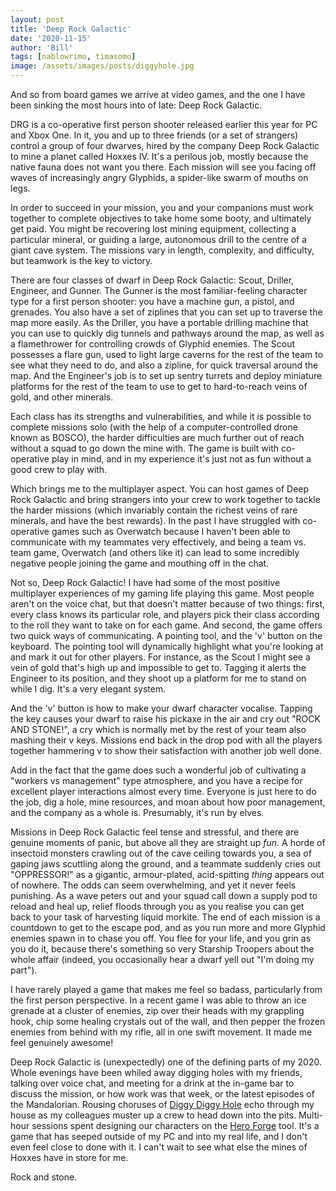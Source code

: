 ```yaml
---
layout: post
title: 'Deep Rock Galactic'
date: '2020-11-15'
author: 'Bill'
tags: [nablowrimo, timasomo]
image: /assets/images/posts/diggyhole.jpg
---
```


And so from board games we arrive at video games, and the one I have been sinking the most hours into of late: Deep Rock Galactic. 

DRG is a co-operative first person shooter released earlier this year for PC and Xbox One. In it, you and up to three friends (or a set of strangers) control a group of four dwarves, hired by the company Deep Rock Galactic to mine a planet called Hoxxes IV. It's a perilous job, mostly because the native fauna does not want you there. Each mission will see you facing off waves of increasingly angry Glyphids, a spider-like swarm of mouths on legs.

In order to succeed in your mission, you and your companions must work together to complete objectives to take home some booty, and ultimately get paid. You might be recovering lost mining equipment, collecting a particular mineral, or guiding a large, autonomous drill to the centre of a giant cave system. The missions vary in length, complexity, and difficulty, but teamwork is the key to victory.

There are four classes of dwarf in Deep Rock Galactic: Scout, Driller, Engineer, and Gunner. The Gunner is the most familiar-feeling character type for a first person shooter: you have a machine gun, a pistol, and grenades. You also have a set of ziplines that you can set up to traverse the map more easily. As the Driller, you have a portable drilling machine that you can use to quickly dig tunnels and pathways around the map, as well as a flamethrower for controlling crowds of Glyphid enemies. The Scout possesses a flare gun, used to light large caverns for the rest of the team to see what they need to do, and also a zipline, for quick traversal around the map. And the Engineer's job is to set up sentry turrets and deploy miniature platforms for the rest of the team to use to get to hard-to-reach veins of gold, and other minerals. 

Each class has its strengths and vulnerabilities, and while it is possible to complete missions solo (with the help of a computer-controlled drone known as BOSCO), the harder difficulties are much further out of reach without a squad to go down the mine with. The game is built with co-operative play in mind, and in my experience it's just not as fun without a good crew to play with.

Which brings me to the multiplayer aspect. You can host games of Deep Rock Galactic and bring strangers into your crew to work together to tackle the harder missions (which invariably contain the richest veins of rare minerals, and have the best rewards). In the past I have struggled with co-operative games such as Overwatch because I haven't been able to communicate with my teammates very effectively, and being a team vs. team game, Overwatch (and others like it) can lead to some incredibly negative people joining the game and mouthing off in the chat.

Not so, Deep Rock Galactic! I have had some of the most positive multiplayer experiences of my gaming life playing this game. Most people aren't on the voice chat, but that doesn't matter because of two things: first, every class knows its particular role, and players pick their class according to the roll they want to take on for each game. And second, the game offers two quick ways of communicating. A pointing tool, and the 'v' button on the keyboard. The pointing tool will dynamically highlight what you're looking at and mark it out for other players. For instance, as the Scout I might see a vein of gold that's high up and impossible to get to. Tagging it alerts the Engineer to its position, and they shoot up a platform for me to stand on while I dig. It's a very elegant system.

And the 'v' button is how to make your dwarf character vocalise. Tapping the key causes your dwarf to raise his pickaxe in the air and cry out "ROCK AND STONE!", a cry which is normally met by the rest of your team also mashing their v keys. Missions end back in the drop pod with all the players together hammering v to show their satisfaction with another job well done.

Add in the fact that the game does such a wonderful job of cultivating a "workers vs management" type atmosphere, and you have a recipe for excellent player interactions almost every time. Everyone is just here to do the job, dig a hole, mine resources, and moan about how poor management, and the company as a whole is. Presumably, it's run by elves.

Missions in Deep Rock Galactic feel tense and stressful, and there are genuine moments of panic, but above all they are straight up _fun_. A horde of insectoid monsters crawling out of the cave ceiling towards you, a sea of gaping jaws scuttling along the ground, and a teammate suddenly cries out "OPPRESSOR!" as a gigantic, armour-plated, acid-spitting _thing_ appears out of nowhere. The odds can seem overwhelming, and yet it never feels punishing. As a wave peters out and your squad call down a supply pod to reload and heal up, relief floods through you as you realise you can get back to your task of harvesting liquid morkite. The end of each mission is a countdown to get to the escape pod, and as you run more and more Glyphid enemies spawn in to chase you off. You flee for your life, and you grin as you do it, because there's something so very Starship Troopers about the whole affair (indeed, you occasionally hear a dwarf yell out "I'm doing my part"). 

I have rarely played a game that makes me feel so badass, particularly from the first person perspective. In a recent game I was able to throw an ice grenade at a cluster of enemies, zip over their heads with my grappling hook, chip some healing crystals out of the wall, and then pepper the frozen enemies from behind with my rifle, all in one swift movement. It made me feel genuinely awesome! 

Deep Rock Galactic is (unexpectedly) one of the defining parts of my 2020. Whole evenings have been whiled away digging holes with my friends, talking over voice chat, and meeting for a drink at the in-game bar to discuss the mission, or how work was that week, or the latest episodes of the Mandalorian. Rousing choruses of [Diggy Diggy Hole](https://www.youtube.com/watch?v=ytWz0qVvBZ0) echo through my house as my colleagues muster up a crew to head down into the pits. Multi-hour sessions spent designing our characters on the [Hero Forge](https://heroforge.com) tool. It's a game that has seeped outside of my PC and into my real life, and I don't even feel close to done with it. I can't wait to see what else the mines of Hoxxes have in store for me.

Rock and stone.
